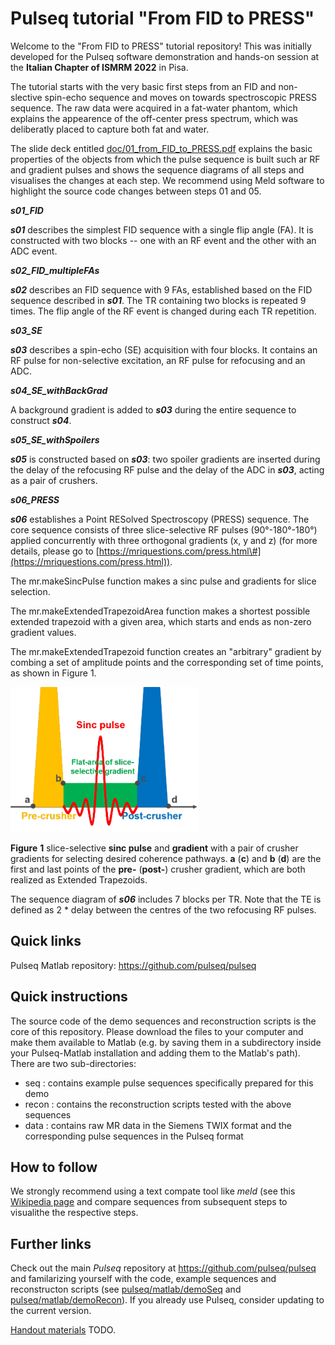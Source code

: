 # Pulseq tutorial "From FID to PRESS"

Welcome to the "From FID to PRESS" tutorial repository! This was initially developed for the Pulseq software demonstration and hands-on session at the **Italian Chapter of ISMRM 2022** in Pisa.

The tutorial starts with the very basic first steps from an FID and non-slective spin-echo sequence and moves on towards spectroscopic PRESS sequence. The raw data were acquired in a fat-water phantom, which explains the appearence of the off-center press spectrum, which was deliberatly placed to capture both fat and water.

The slide deck entitled [doc/01_from_FID_to_PRESS.pdf](doc/01_from_FID_to_PRESS.pdf) explains the basic properties of the objects from which the pulse sequence is built 
such ar RF and gradient pulses and shows the sequence diagrams of all
steps and visualises the changes at each step. We recommend using Meld
software to highlight the source code changes between steps 01 and 05.

***s01\_FID***

***s01*** describes the simplest FID sequence with a single flip angle
(FA). It is constructed with two blocks -- one with an RF event and the
other with an ADC event.

***s02\_FID\_multipleFAs***

***s02*** describes an FID sequence with 9 FAs, established based on the
FID sequence described in ***s01***. The TR containing two blocks is
repeated 9 times. The flip angle of the RF event is changed during each
TR repetition.

***s03\_SE***

***s03*** describes a spin-echo (SE) acquisition with four blocks. It
contains an RF pulse for non-selective excitation, an RF pulse for
refocusing and an ADC.

***s04\_SE\_withBackGrad***

A background gradient is added to ***s03*** during the entire sequence
to construct ***s04***.

***s05\_SE\_withSpoilers***

***s05*** is constructed based on ***s03***: two spoiler gradients are
inserted during the delay of the refocusing RF pulse and the delay of
the ADC in ***s03***, acting as a pair of crushers.

***s06\_PRESS***

***s06*** establishes a Point RESolved Spectroscopy (PRESS) sequence.
The core sequence consists of three slice-selective RF pulses
(90°-180°-180°) applied concurrently with three orthogonal gradients (x,
y and z) (for more details, please go to
[https://mriquestions.com/press.html\#](https://mriquestions.com/press.html)).

The mr.makeSincPulse function makes a sinc pulse and gradients for slice
selection.

The mr.makeExtendedTrapezoidArea function makes a shortest possible
extended trapezoid with a given area, which starts and ends as non-zero
gradient values.

The mr.makeExtendedTrapezoid function creates an "arbitrary" gradient by
combing a set of amplitude points and the corresponding set of time
points, as shown in Figure 1.

<img src="doc/Fig_1.png" width="300">

**Figure** **1** slice-selective **sinc pulse** and **gradient** with a
pair of crusher gradients for selecting desired coherence pathways.
**a** (**c**) and **b** (**d**) are the first and last points of the
**pre-** (**post-**) crusher gradient, which are both realized as
Extended Trapezoids.

The sequence diagram of ***s06*** includes 7 blocks per TR. Note that the TE is
defined as 2 \* delay between the centres of the two refocusing RF
pulses.

## Quick links

Pulseq Matlab repository: 
https://github.com/pulseq/pulseq

## Quick instructions

The source code of the demo sequences and reconstruction scripts is the core of this repository. Please download the files to your computer and make them available to Matlab (e.g. by saving them in a subdirectory inside your Pulseq-Matlab installation and adding them to the Matlab's path). There are two sub-directories:

* seq : contains example pulse sequences specifically prepared for this demo
* recon : contains the reconstruction scripts tested with the above sequences
* data : contains raw MR data in the Siemens TWIX format and the corresponding pulse sequences in the Pulseq format

## How to follow 

We strongly recommend using a text compate tool like *meld* (see this [Wikipedia page](https://en.wikipedia.org/wiki/Meld_(software)) and compare sequences from subsequent steps to visualithe the respective steps.

## Further links

Check out the main *Pulseq* repository at https://github.com/pulseq/pulseq and familarizing yourself with the code, example sequences and reconstructon scripts (see 
[pulseq/matlab/demoSeq](https://github.com/pulseq/pulseq/tree/master/matlab/demoSeq) and [pulseq/matlab/demoRecon](https://github.com/pulseq/pulseq/tree/master/matlab/demoRecon)). If you already use Pulseq, consider updating to the current version.

[Handout materials](Handout.pdf) TODO.


